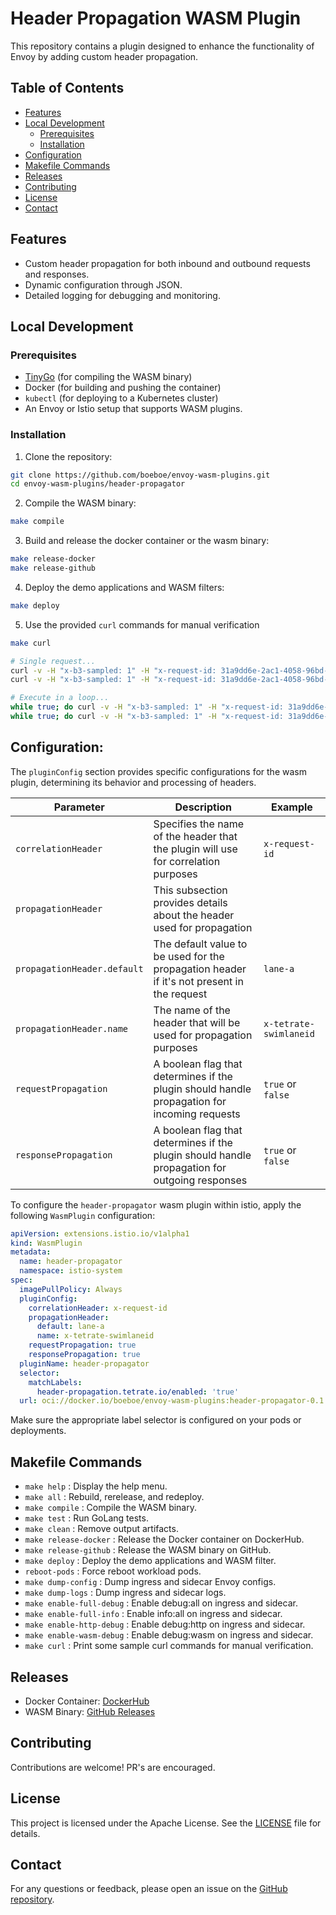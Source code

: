 # Header Propagation WASM Plugin

This repository contains a plugin designed to enhance the functionality of Envoy by adding custom header propagation.

## Table of Contents

- [Features](#features)
- [Local Development](#development)
  - [Prerequisites](#prerequisites)
  - [Installation](#installation)
- [Configuration](#configuration)
- [Makefile Commands](#makefile-commands)
- [Releases](#releases)
- [Contributing](#contributing)
- [License](#license)
- [Contact](#contact)

## Features

- Custom header propagation for both inbound and outbound requests and responses.
- Dynamic configuration through JSON.
- Detailed logging for debugging and monitoring.

## Local Development

### Prerequisites

- [TinyGo](https://tinygo.org) (for compiling the WASM binary)
- Docker (for building and pushing the container)
- `kubectl` (for deploying to a Kubernetes cluster)
- An Envoy or Istio setup that supports WASM plugins.

### Installation

1. Clone the repository:

```bash
git clone https://github.com/boeboe/envoy-wasm-plugins.git
cd envoy-wasm-plugins/header-propagator
```

2. Compile the WASM binary:

```bash
make compile
```

3. Build and release the docker container or the wasm binary:

```bash
make release-docker
make release-github
```

4. Deploy the demo applications and WASM filters:

```bash
make deploy
```

5. Use the provided `curl` commands for manual verification

```bash
make curl

# Single request...
curl -v -H "x-b3-sampled: 1" -H "x-request-id: 31a9dd6e-2ac1-4058-96bd-30a9f7938714" -H "x-tetrate-swimlaneid: lane-a" --resolve "propagate.tetrate.io:80:172.18.0.101" "http://propagate.tetrate.io/proxy/app-b.ns-b/proxy/httpbin.ns-httpbin/headers"
curl -v -H "x-b3-sampled: 1" -H "x-request-id: 31a9dd6e-2ac1-4058-96bd-30a9f7938714" -H "x-tetrate-swimlaneid: lane-a" --resolve "propagate.tetrate.io:80:172.18.0.101" "http://propagate.tetrate.io/proxy/app-b.ns-b/proxy/httpbin.ns-httpbin/response-headers?x-request-id=31a9dd6e-2ac1-4058-96bd-30a9f7938714"

# Execute in a loop...
while true; do curl -v -H "x-b3-sampled: 1" -H "x-request-id: 31a9dd6e-2ac1-4058-96bd-30a9f7938714" -H "x-tetrate-swimlaneid: lane-a" --resolve "propagate.tetrate.io:80:172.18.0.101" "http://propagate.tetrate.io/proxy/app-b.ns-b/proxy/httpbin.ns-httpbin/headers" ; sleep 1 ; done
while true; do curl -v -H "x-b3-sampled: 1" -H "x-request-id: 31a9dd6e-2ac1-4058-96bd-30a9f7938714" -H "x-tetrate-swimlaneid: lane-a" --resolve "propagate.tetrate.io:80:172.18.0.101" "http://propagate.tetrate.io/proxy/app-b.ns-b/proxy/httpbin.ns-httpbin/headers/response-headers?x-request-id=31a9dd6e-2ac1-4058-96bd-30a9f7938714" ; sleep 1 ; done
```

## Configuration:

The `pluginConfig` section provides specific configurations for the wasm plugin, determining its behavior and processing of headers.

| Parameter             | Description                                                                                   | Example               |
|-----------------------|-----------------------------------------------------------------------------------------------|-----------------------|
| `correlationHeader`   | Specifies the name of the header that the plugin will use for correlation purposes            | `x-request-id`        |
| `propagationHeader`   | This subsection provides details about the header used for propagation                        |                       |
| `propagationHeader.default`             | The default value to be used for the propagation header if it's not present in the request    | `lane-a`              |
| `propagationHeader.name`                | The name of the header that will be used for propagation purposes                             | `x-tetrate-swimlaneid`|
| `requestPropagation`  | A boolean flag that determines if the plugin should handle propagation for incoming requests  | `true` or `false`     |
| `responsePropagation` | A boolean flag that determines if the plugin should handle propagation for outgoing responses | `true` or `false`     |


To configure the `header-propagator` wasm plugin within istio, apply the following `WasmPlugin` configuration:

```yaml
apiVersion: extensions.istio.io/v1alpha1
kind: WasmPlugin
metadata:
  name: header-propagator
  namespace: istio-system
spec:
  imagePullPolicy: Always
  pluginConfig:
    correlationHeader: x-request-id
    propagationHeader:
      default: lane-a
      name: x-tetrate-swimlaneid
    requestPropagation: true
    responsePropagation: true
  pluginName: header-propagator
  selector:
    matchLabels:
      header-propagation.tetrate.io/enabled: 'true'
  url: oci://docker.io/boeboe/envoy-wasm-plugins:header-propagator-0.1
```

Make sure the appropriate label selector is configured on your pods or deployments.

## Makefile Commands

- `make help` : Display the help menu.
- `make all` : Rebuild, rerelease, and redeploy.
- `make compile` : Compile the WASM binary.
- `make test` : Run GoLang tests.
- `make clean` : Remove output artifacts.
- `make release-docker` : Release the Docker container on DockerHub.
- `make release-github` : Release the WASM binary on GitHub.
- `make deploy` : Deploy the demo applications and WASM filter.
- `reboot-pods` : Force reboot workload pods.
- `make dump-config` : Dump ingress and sidecar Envoy configs.
- `make dump-logs` : Dump ingress and sidecar logs.
- `make enable-full-debug` : Enable debug:all on ingress and sidecar.
- `make enable-full-info` : Enable info:all on ingress and sidecar.
- `make enable-http-debug` : Enable debug:http on ingress and sidecar.
- `make enable-wasm-debug` : Enable debug:wasm on ingress and sidecar.
- `make curl` : Print some sample curl commands for manual verification.

## Releases

- Docker Container: [DockerHub](https://hub.docker.com/r/boeboe/envoy-wasm-plugins/tags)
- WASM Binary: [GitHub Releases](https://github.com/boeboe/envoy-wasm-plugins/releases)

## Contributing

Contributions are welcome! PR's are encouraged.

## License

This project is licensed under the Apache License. See the [LICENSE](./LICENSE) file for details.

## Contact

For any questions or feedback, please open an issue on the [GitHub repository](https://github.com/boeboe/envoy-wasm-plugins/issues).
